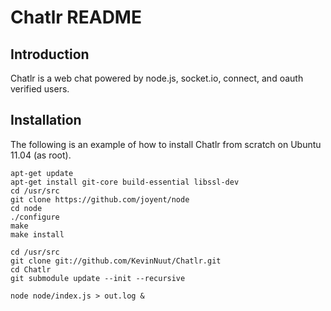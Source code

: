 Chatlr README
=============

Introduction
------------

Chatlr is a web chat powered by node.js, socket.io, connect, and oauth verified users.

Installation
------------

The following is an example of how to install Chatlr from scratch on Ubuntu 11.04 (as root).

	apt-get update
	apt-get install git-core build-essential libssl-dev
	cd /usr/src
	git clone https://github.com/joyent/node
	cd node
	./configure
	make
	make install

	cd /usr/src
	git clone git://github.com/KevinNuut/Chatlr.git
	cd Chatlr
	git submodule update --init --recursive

	node node/index.js > out.log &
